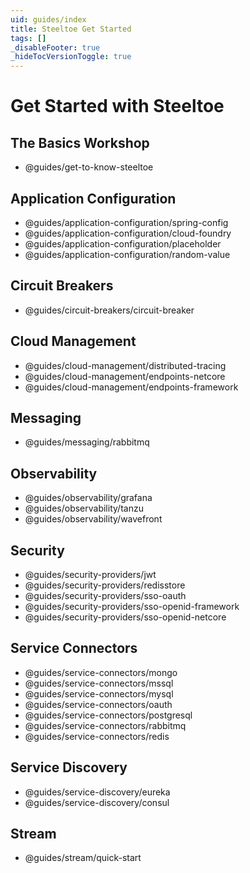 ```yaml
---
uid: guides/index
title: Steeltoe Get Started
tags: []
_disableFooter: true
_hideTocVersionToggle: true
---
```


# Get Started with Steeltoe

## The Basics Workshop

- @guides/get-to-know-steeltoe

## Application Configuration

- @guides/application-configuration/spring-config
- @guides/application-configuration/cloud-foundry
- @guides/application-configuration/placeholder
- @guides/application-configuration/random-value

## Circuit Breakers

- @guides/circuit-breakers/circuit-breaker

## Cloud Management

- @guides/cloud-management/distributed-tracing
- @guides/cloud-management/endpoints-netcore
- @guides/cloud-management/endpoints-framework

## Messaging

- @guides/messaging/rabbitmq

## Observability

- @guides/observability/grafana
- @guides/observability/tanzu
- @guides/observability/wavefront

## Security

- @guides/security-providers/jwt
- @guides/security-providers/redisstore
- @guides/security-providers/sso-oauth
- @guides/security-providers/sso-openid-framework
- @guides/security-providers/sso-openid-netcore

## Service Connectors

- @guides/service-connectors/mongo
- @guides/service-connectors/mssql
- @guides/service-connectors/mysql
- @guides/service-connectors/oauth
- @guides/service-connectors/postgresql
- @guides/service-connectors/rabbitmq
- @guides/service-connectors/redis

## Service Discovery

- @guides/service-discovery/eureka
- @guides/service-discovery/consul

## Stream

- @guides/stream/quick-start
